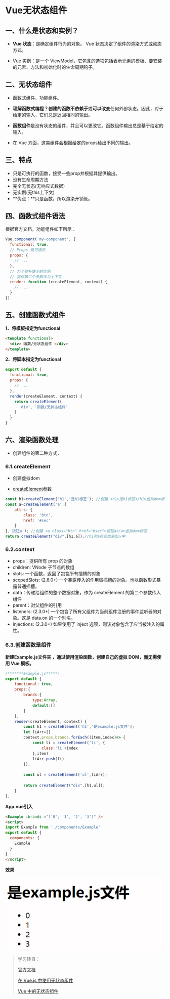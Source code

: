 # Vue无状态组件

## 一、什么是状态和实例？

+ **Vue 状态**：是确定组件行为的对象。 Vue 状态决定了组件的渲染方式或动态方式。

+ Vue 实例：是一个 ViewModel，它包含的选项包括表示元素的模板、要安装的元素、方法和初始化时的生命周期钩子。

## 二、无状态组件

+ 函数式组件、功能组件。

+ **理解函数式编程？**创建的函数**不依赖于**或**可以改变**任何外部状态。因此，对于给定的输入，它们总是返回相同的输出。

+ **函数组件**是没有状态的组件，并且可以更改它。函数组件输出总是基于给定的输入。
+ 在 Vue 方面，这类组件会根据给定的props给出不同的输出。

## 三、特点

+ 只是可执行的函数，接受一些prop并根据其提供输出。
+ 没有生命周期方法
+ 完全无状态(无响应式数据)
+ 无实例(无this上下文)
+ **优点：**只是函数，所以渲染开销低。

## 四、函数式组件语法

根据官方文档，功能组件如下所示：

```js
Vue.component('my-component', {
  functional: true,
  // Props 是可选的
  props: {
    // ...
  },
  // 为了弥补缺少的实例
  // 提供第二个参数作为上下文
  render: function (createElement, context) {
    // ...
  }
})
```

## 五、创建函数式组件

**1、将模板指定为functional**

```html
<template functional>
  <div> 函数/无状态组件 </div>
</template>
```

**2、将脚本指定为functional**

```js
export default {
  functional: true,
  props: {
    // ...
  },
  render(createElement, context) {
    return createElement(
      'div', '函数/无状态组件'
    )
  }
}		
```

## 六、渲染函数处理 

+ 创建组件的第二种方式，

### 6.1.createElement

+ 创建虚拟dom

+ [createElement参数](https://cn.vuejs.org/v2/guide/render-function.html#createElement-%E5%8F%82%E6%95%B0)

```js
const h1=createElement('h1','是h1标签'); //创建 <h1>是h1标签</h1>虚拟dom标签
const a=createElement('a',{
    attrs: {
        class: 'btn',
        href: '#sec'
    }
},'按钮a'); //创建 <a class="btn" href="#sec">按钮a</a>虚拟dom标签
return createElement("div",[h1,a]);//h1和a标签放到div中
```

### 6.2.context

+ props：提供所有 prop 的对象
+ children: VNode 子节点的数组
+ slots: 一个函数，返回了包含所有插槽的对象
+ scopedSlots: (2.6.0+) 一个暴露传入的作用域插槽的对象。也以函数形式暴露普通插槽。
+ data：传递给组件的整个数据对象，作为 createElement 的第二个参数传入组件
+ parent：对父组件的引用
+ listeners: (2.3.0+) 一个包含了所有父组件为当前组件注册的事件监听器的对象。这是 data.on 的一个别名。
+ injections: (2.3.0+) 如果使用了 inject 选项，则该对象包含了应当被注入的属性。

### 6.3.创建函数是组件

**新建Example.js文件夹 ，通过使用渲染函数，创建自己的虚拟 DOM，而无需使用 Vue 模板。**

```js
/*******Example.js*****/
export default {
    functional: true,
    props:{
        brands:{
            type:Array,
            default:[]
        }
    },
    render(createElement, context) {
        const h1 = createElement('h1','是example.js文件');
        let liArr=[]
        context.props.brands.forEach((item,index)=> {
            const li = createElement('li', {
                class:'li'+index
            },item)
            liArr.push(li)
        });

        const ul = createElement('ul',liArr);

        return createElement("div",[h1,ul]);
    }
};
```

**App.vue引入**

```html
<Example :brands ="['0', '1', '2', '3']" />
<script>
import Example from './components/Example'
export default {
  components: {
    Example
  }
}
</script>
```

**效果**

![](./img\脚本函数式组件.png)





> 学习转自：
>
> [官方文档](https://cn.vuejs.org/v2/guide/render-function.html#%E5%87%BD%E6%95%B0%E5%BC%8F%E7%BB%84%E4%BB%B6)
>
> [在 Vue.js 中使用无状态组件](https://www.cnblogs.com/moluy/p/14092424.html)
>
> [Vue 中的无状态组件](https://www.cnblogs.com/qianxiaox/p/13831058.html)